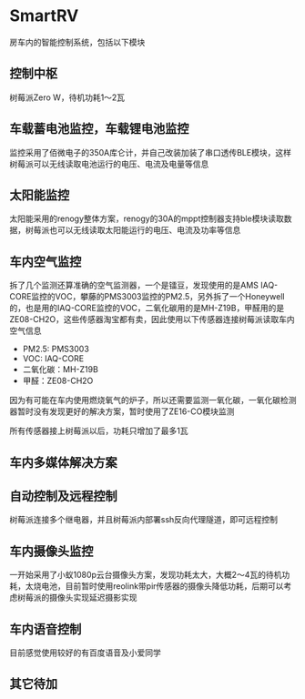 # SmartRV

房车内的智能控制系统，包括以下模块

## 控制中枢
树莓派Zero W，待机功耗1～2瓦

## 车载蓄电池监控，车载锂电池监控

监控采用了佰微电子的350A库仑计，并自己改装加装了串口透传BLE模块，这样树莓派可以无线读取电池运行的电压、电流及电量等信息

## 太阳能监控

太阳能采用的renogy整体方案，renogy的30A的mppt控制器支持ble模块读取数据，树莓派也可以无线读取太阳能运行的电压、电流及功率等信息

## 车内空气监控

拆了几个监测还算准确的空气监测器，一个是镭豆，发现使用的是AMS IAQ-CORE监控的VOC，攀藤的PMS3003监控的PM2.5，另外拆了一个Honeywell的，也是用的IAQ-CORE监控的VOC，二氧化碳用的是MH-Z19B，甲醛用的是ZE08-CH2O，这些传感器淘宝都有卖，因此使用以下传感器连接树莓派读取车内空气信息

- PM2.5: PMS3003
- VOC: IAQ-CORE
- 二氧化碳：MH-Z19B
- 甲醛：ZE08-CH2O

因为有可能在车内使用燃烧氧气的炉子，所以还需要监测一氧化碳，一氧化碳检测器暂时没有发现更好的解决方案，暂时使用了ZE16-CO模块监测

所有传感器接上树莓派以后，功耗只增加了最多1瓦

## 车内多媒体解决方案

## 自动控制及远程控制

树莓派连接多个继电器，并且树莓派内部署ssh反向代理隧道，即可远程控制

## 车内摄像头监控

一开始采用了小蚁1080p云台摄像头方案，发现功耗太大，大概2～4瓦的待机功耗，太烧电池，目前暂时使用reolink带pir传感器的摄像头降低功耗，后期可以考虑树莓派的摄像头实现延迟摄影实现

## 车内语音控制

目前感觉使用较好的有百度语音及小爱同学

## 其它待加
